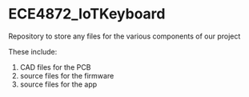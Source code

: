 # ECE4872_IoTKeyboard
Repository to store any files for the various components of our project

These include:
1. CAD files for the PCB
2. source files for the firmware
3. source files for the app
